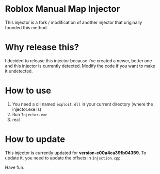 # Roblox Manual Map Injector

This injector is a fork / modification of another injector that originally founded this method.

# Why release this?
I decided to release this injector because i've created a newer, better one and this injector is currently detected.
Modify the code if you want to make it undetected.

# How to use
1. You need a dll named `exploit.dll` in your current directory (where the injector.exe is)
2. Run `Injector.exe`
3. real

# How to update
This injector is currently updated for **version-e00a4ca39fb04359**.
To update it, you need to update the offsets in `Injection.cpp`.

Have fun.

